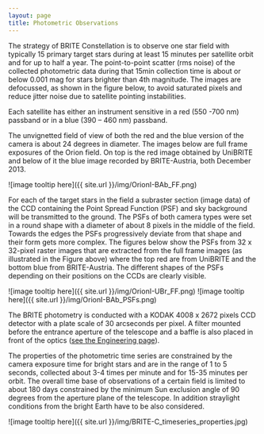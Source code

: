 ```yaml
---
layout: page
title: Photometric Observations
---
```

The strategy of BRITE Constellation is to observe one star field with
typically 15 primary target stars during at least 15 minutes per
satellite orbit and for up to half a year. The point-to-point scatter
(rms noise) of the collected photometric data during that 15min
collection time is about or below 0.001 mag for stars brighter than
4th magnitude. The images are defocussed, as shown in the figure below,
to avoid saturated pixels and reduce jitter noise due to satellite pointing instabilities.

Each satellite has either an instrument sensitive in a red (550 -700 nm)
passband or in a blue (390 – 460 nm) passband.

The unvignetted field of view of both the red and the blue version of
the camera is about 24 degrees in diameter. The images below are full
frame exposures of the Orion field. On top is the red image obtained
by UniBRITE and below of it the blue image recorded by BRITE-Austria,
both December 2013.

![image tooltip here]({{ site.url }}/img/OrionI-BAb_FF.png)

For each of the target stars in the field a subraster section (image data)
of the CCD containing the Point Spread Function (PSF) and sky background
will be transmitted to the ground. The PSFs of both camera types were set
in a round shape with a diameter of about 8 pixels in the middle of the field.
Towards the edges the PSFs progressively deviate from that shape and their
form gets more complex. The figures below show the PSFs from 32 x 32-pixel
raster images that are extracted from the full frame images (as illustrated
in the Figure above) where the top red are from UniBRITE and the bottom blue
from BRITE-Austria. The different shapes of the PSFs depending on their positions
on the CCDs are clearly visible.

![image tooltip here]({{ site.url }}/img/OrionI-UBr_FF.png)
![image tooltip here]({{ site.url }}/img/OrionI-BAb_PSFs.png)

The BRITE photometry is conducted with a KODAK 4008 x 2672 pixels CCD
detector with a plate scale of 30 arcseconds per pixel. A filter mounted
before the entrance aperture of the telescope and a baffle is also placed
in front of the optics ([see the Engineering page](../constellation/engineering.md)).

The properties of the photometric time series are constrained by the
camera exposure time for bright stars and are in the range of 1 to 5 seconds,
collected about 3-4 times per minute and for 15-35 minutes per orbit.
The overall time base of observations of a certain field is limited to
about 180 days constrained by the minimum Sun exclusion angle of 90
degrees from the aperture plane of the telescope. In addition straylight
conditions from the bright Earth have to be also considered.

![image tooltip here]({{ site.url }}/img/BRITE-C_timeseries_properties.jpg)